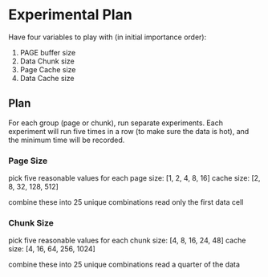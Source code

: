 # Experimental Plan

Have four variables to play with (in initial importance order):
1. PAGE buffer size
2. Data Chunk size
3. Page Cache size
4. Data Cache size

## Plan
For each group (page or chunk), run separate experiments. Each experiment will run five times in a row (to make sure the data is hot), and the minimum time will be recorded.

### Page Size
pick five reasonable values for each 
page size: [1, 2, 4, 8, 16]
cache size: [2, 8, 32, 128, 512]

combine these into 25 unique combinations
read only the first data cell

### Chunk Size
pick five reasonable values for each 
chunk size: [4, 8, 16, 24, 48]
cache size: [4, 16, 64, 256, 1024]

combine these into 25 unique combinations
read a quarter of the data

